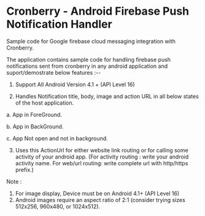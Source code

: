 # Cronberry - Android Firebase Push Notification Handler

Sample code for Google firebase cloud messaging integration with Cronberry.

The application contains sample code for handling firebase push notifications sent from cronberry in any android application and 
suport/demostrate below features :--

1. Support All Android Version 4.1 + (API Level 16)

2. Handles Notification title, body, image and action URL in all below states of the host application.
  
  a. App in ForeGround.
  
  b. App in BackGround.
  
  c. App Not open and not in background.
  
3. Uses this ActionUrl for either website link routing or for calling some activity of your android app.
  (For activity routing : write your android activity name.
  For web/url routing: write complete url with http/https prefix.)
  
Note :
1. For image display, Device must be on Android 4.1+ (API Level 16)
2. Android images require an aspect ratio of 2:1 (consider trying sizes 512x256, 960x480, or 1024x512). 




